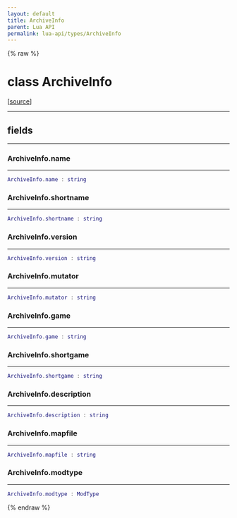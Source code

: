 ```yaml
---
layout: default
title: ArchiveInfo
parent: Lua API
permalink: lua-api/types/ArchiveInfo
---
```


{% raw %}

# class ArchiveInfo





[<a href="https://github.com/beyond-all-reason/RecoilEngine/blob/b29554ca8a91605fa235eafe60ad740783359665/rts/Lua/LuaArchive.cpp#L156-L167" target="_blank">source</a>]







---



## fields
---

### ArchiveInfo.name
---
```lua
ArchiveInfo.name : string
```










### ArchiveInfo.shortname
---
```lua
ArchiveInfo.shortname : string
```










### ArchiveInfo.version
---
```lua
ArchiveInfo.version : string
```










### ArchiveInfo.mutator
---
```lua
ArchiveInfo.mutator : string
```










### ArchiveInfo.game
---
```lua
ArchiveInfo.game : string
```










### ArchiveInfo.shortgame
---
```lua
ArchiveInfo.shortgame : string
```










### ArchiveInfo.description
---
```lua
ArchiveInfo.description : string
```










### ArchiveInfo.mapfile
---
```lua
ArchiveInfo.mapfile : string
```










### ArchiveInfo.modtype
---
```lua
ArchiveInfo.modtype : ModType
```












{% endraw %}